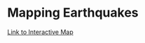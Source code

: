 # Mapping Earthquakes

[Link to Interactive Map](https://aborden23.github.io/Mapping_Earthquakes_JS_APIs/)
